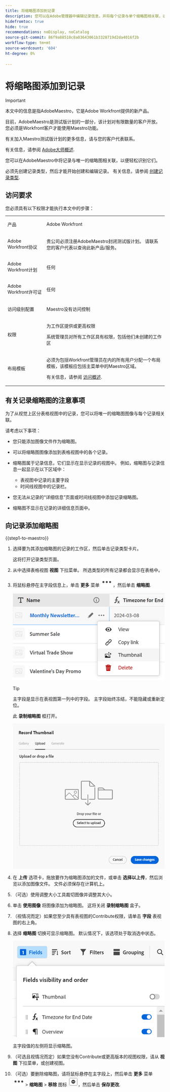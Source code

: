 ```yaml
---
title: 将缩略图添加到记录
description: 您可以在Adobe管理器中编辑记录信息，并将每个记录与单个缩略图相关联，以使它们易于识别。
hidefromtoc: true
hide: true
recommendations: noDisplay, noCatalog
source-git-commit: 86f9a88518c8a03643061b3328719d2da4016f2b
workflow-type: tm+mt
source-wordcount: '604'
ht-degree: 0%

---
```


<!--update the metadata with real information-->

# 将缩略图添加到记录

>[!IMPORTANT]
>
>本文中的信息是指AdobeMaestro，它是Adobe Workfront提供的新产品。
>
>目前，AdobeMaestro是测试版计划的一部分，该计划对有限数量的客户开放。 您必须是Workfront客户才能使用Maestro功能。
>
>有关加入Maestro测试版计划的更多信息，请与您的客户代表联系。
>
>有关信息，请参阅 [Adobe大师概述](../maestro-overview.md).

您可以在AdobeMaestro中将记录与唯一的缩略图相关联，以便轻松识别它们。

必须先创建记录类型，然后才能开始创建和编辑记录。
有关信息，请参阅 [创建记录类型](../architecture/create-record-types.md).

## 访问要求

<!--************double-check permissions here - asking Isk and Lilit what permissions users need for adding thumbnails-->

您必须具有以下权限才能执行本文中的步骤：

<table style="table-layout:auto">
 <col>
 </col>
 <col>
 </col>
 <tbody>
    <tr>
<tr>
<td>
   <p> 产品</p> </td>
   <td>
   <p> Adobe Workfront</p> </td>
  </tr>  
 <td role="rowheader"><p>Adobe Workfront协议</p></td>
   <td>
<p>贵公司必须注册AdobeMaestro封闭测试版计划。 请联系您的客户代表以查询此新产品/服务。 </p>
   </td>
  </tr>
  <tr>
   <td role="rowheader"><p>Adobe Workfront计划</p></td>
   <td>
<p>任何</p>
   </td>
  </tr>
  <tr>
   <td role="rowheader"><p>Adobe Workfront许可证</p></td>
   <td>
   <p>任何</p> 
  </td>
  </tr>

<tr>
   <td role="rowheader"><p>访问级别配置</p></td>
   <td> <p>Maestro没有访问控制 </p>  
</td>
  </tr>
<tr>
   <td role="rowheader"><p>权限</p></td>
   <td> <p>为工作区提供或更高权限 </p>  
   <p>系统管理员对所有工作区具有权限，包括他们未创建的工作区</p>
</td>
  </tr>
<tr>
   <td role="rowheader"><p>布局模板</p></td>
   <td>  <p>必须为包括Workfront管理员在内的所有用户分配一个布局模板，该模板应包括主菜单中的Maestro区域。 </p> <p>有关信息，请参阅 <a href="/help/quicksilver/maestro/access/access-overview.md">访问概述</a>. </p>  
</td>
  </tr>

</tbody>
</table>

## 有关记录缩略图的注意事项

为了从视觉上区分表格视图中的记录，您可以将唯一的缩略图图像与每个记录相关联。

请考虑以下事项：

* 您只能添加图像文件作为缩略图。
  <!--above: when you know exactly what type of files are allowed, add the exact extensions above-->
* 可以将缩略图图像添加到表格视图中的各个记录。
* 缩略图属于记录信息，它们显示在显示记录的视图中。 例如，缩略图与记录信息一起显示在以下区域中：

   * 表视图中记录的主要字段
   * 时间线视图中的记录栏。
* 您无法从记录的“详细信息”页面或时间线视图中添加记录缩略图。
* 缩略图不显示在记录的详细信息页面中。

## 向记录添加缩略图

{{step1-to-maestro}}

1. 选择要为其添加缩略图的记录的工作区，然后单击记录类型卡片。

   这将打开记录类型页面。
1. 从中选择表格视图 **视图** 下拉菜单。 所选类型的所有记录都会显示在表格中。
1. 将鼠标悬停在主字段信息上，单击 **更多** 菜单 ![](assets/more-menu.png)，然后单击 **缩略图**.

   ![](assets/record-more-menu-expanded.png)

   >[!TIP]
   >
   >   主字段是显示在表视图第一列中的字段。 主字段始终冻结，不能隐藏或重新定位。

   此 **录制缩略图** 框打开。

   ![](assets/record-thumbnail-box-for-upload.png)

   <!--update screen shot with correct casing-->

1. 在 **上传** 选项卡，拖放要作为缩略图添加的文件，或单击 **选择以上传**，然后浏览以添加图像文件。 文件必须保存在计算机上。
1. （可选）使用调整大小工具裁切图像并调整其大小。
1. 单击 **使用图像** 将图像添加为缩略图。
这将关闭 **录制缩略图** 盒子。
1. （视情况而定）如果您至少具有表视图的Contribute权限，请单击 **字段** 表视图的右上角。
1. 选择 **缩略图** 切换可显示缩略图。 默认情况下，该选项处于取消选中状态。

   ![](assets/thumbnail-toggle-in-fields-menu-deselected.png)

   主字段值的左侧将显示缩略图。
1. （可选且视情况而定）如果您没有Contribute或更高版本的视图权限，请从 **视图** 下拉菜单，或创建视图。
1. （可选）要删除缩略图，请将鼠标悬停在主字段上，然后单击 **更多** 菜单 ![](assets/more-menu.png)> **缩略图** > **移除** 图标 ![](assets/remove-image-icon.png)，然后单击 **保存更改**.
